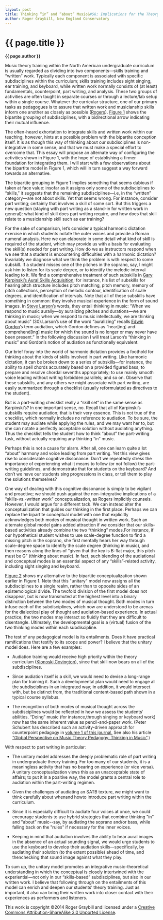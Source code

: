 ```yaml
---
layout: post
title: Thinking “in” and “about” Music&#58; Implications for the Theory Curriculum
author: Roger Graybill, New England Conservatory
---
```


{{ page.title }}
================
**{{ page.author }}**

Music theory training within the North American undergraduate curriculum is usually regarded as dividing into two components—skills training and “written” work. Typically each component is associated with specific subdisciplines within the curriculum; skills training includes sight singing, ear training, and keyboard, while written work normally consists of (at least) fundamentals, counterpoint, part writing, and analysis. These two groups of activities are often taught in separate courses or through a lecture/lab setup within a single course. Whatever the curricular structure, one of our primary tasks as pedagogues is to assure that written work and musicianship skills inform one another as closely as possible ([Rogers](https://www.google.com/url?q=https%3A%2F%2Fopenlibrary.org%2Fbooks%2FOL3471054M%2FTeaching_approaches_in_music_theory&sa=D&sntz=1&usg=AFQjCNH0Y8cAy2_OAze4ZyDcAhhxIrdkmA)). [Figure 1](https://docs.google.com/file/d/0B--kPtVQThA5M29ETHdJU21BU0k/edit%20) shows the bipartite grouping of subdisciplines, with a bidirectional arrow indicating their mutual influence.

The often-heard exhortation to integrate skills and written work within our teaching, however, hints at a possible problem with the bipartite conception itself. It is as though this way of thinking about our subdisciplines is non-integrative in some sense, and that we must make a special effort to overcome that. This essay will propose an alternate way of configuring the activities shown in Figure 1, with the hope of establishing a firmer foundation for integrating them. I will start with a few observations about the bipartite model in Figure 1, which will in turn suggest a way forward towards an alternative.

The bipartite grouping in Figure 1 implies something that seems dubious if taken at face value: insofar as it assigns only some of the subdisciplines to “skills,” it suggests that the remaining subdisciplines—i.e, in the “written” category—are not about skills. Yet that seems wrong. For instance, consider part writing; certainly that involves a skill of some sort. But this triggers a new question (staying with part writing as a stand-in for written work in general): what kind of skill does part writing require, and how does that skill relate to a musicianship skill such as ear training? 

For the sake of comparison, let’s consider a typical harmonic dictation exercise in which students notate the outer voices and provide a Roman numeral analysis. Here we can elaborate in some detail what kind of skill is required of the student, which may provide us with a basis for evaluating the skill(s) needed for part writing. How do we as instructors respond when we see that a student is encountering difficulties with a harmonic dictation? Invariably we diagnose what we think the problem is with respect to some subskill. If a student misses one of the pitches in the soprano, say, I might ask him to listen for its scale degree, or to identify the melodic interval leading to it. We find a comprehensive treatment of such subskills in [Gary Karpinski’s Aural Skills Acquisition](https://www.google.com/url?q=https%3A%2F%2Fopenlibrary.org%2Fworks%2FOL5736751W%2FAural_Skills_Acquisition&sa=D&sntz=1&usg=AFQjCNELhXpV3Zni9YDgJwvCmB1Gxcr_ZQ); for instance, his list of subskills for hearing pitch structure includes pitch matching, pitch memory, memory of pitch collections, perception of melodic contour, identification of scale degrees, and identification of intervals. Note that all of these subskills have something in common: they involve musical experience in the form of sound images. In [Steve Larson’s](https://www.google.com/url?q=https%3A%2F%2Fopenlibrary.org%2Fworks%2FOL16142046W%2FMusical_forces&sa=D&sntz=1&usg=AFQjCNEZpcbostSatUT6I-xEyV0zrAUjCw) words, they entail thinking in music: “When we respond to music aurally—by auralizing pitches and durations—we are thinking in music; when we respond to music intellectually, we are thinking about music” (30).Larson’s use of the word “auralizing” recalls [Edwin Gordon](http://www.google.com/url?q=http%3A%2F%2Fgiml.org%2Fmlt%2Faudiation%2F&sa=D&sntz=1&usg=AFQjCNH_D2ntRgaEmLEQFkaGq6ygcoAr6w)’s term audiation, which Gordon defines as “hear[ing] and comprehend[ing] music for which the sound is no longer or may never have been present.” In the following discussion I will treat Larson’s “thinking in music” and Gordon’s notion of audiation as functionally equivalent.

Our brief foray into the world of harmonic dictation provides a foothold for thinking about the kinds of skills involved in part writing. Like harmonic dictation, it can be broken down to a series of subskills—for instance, the ability to spell chords accurately based on a provided figured bass; to prepare and resolve chordal sevenths appropriately; to use mainly smooth voice leading without writing forbidden parallels; and so on. Observe that these subskills, and any others we might associate with part writing, are easily summarized through a checklist (usually reformulated as directives to the student).

But is a part-writing checklist really a “skill set” in the same sense as Karpinski’s? In one important sense, no. Recall that all of Karpinski’s subskills require audiation; that is their very essence. This is not true of the checklist, which normally includes no reference to audiation. To be sure, the student may audiate while applying the rules, and we may want her to, but she can notate a perfectly acceptable solution without audiating anything. Thus the checklist tells the student how to think “about” the part-writing task, without actually requiring any thinking “in” music.

Perhaps this is not a cause for alarm. After all, one can learn quite a lot “about” harmony and voice leading from part writing. Yet this view gives rise to considerable cognitive dissonance. Don’t we repeatedly stress the importance of experiencing what it means to follow (or not follow) the part-writing guidelines, and demonstrate that for students on the keyboard? And don’t we have our students sing progressions in class, or tell them to play the solutions themselves? 

One way of dealing with this cognitive dissonance is simply to be vigilant and proactive; we should push against the non-integrative implications of a “skills-vs.-written work” conceptualization, as Rogers implicitly counsels. However, I would argue for a different tack. We can instead alter the conceptualization that guides our thinking in the first place. Perhaps we can replace the bipartite conceptual model with one that explicitly acknowledges both modes of musical thought in written work. Such an alternate global model gains added attraction if we consider that our skills-based activities already combine the two “thinking” modes.For instance, if our hypothetical student wishes to use scale-degree function to find a missing pitch in the soprano, she first mentally hears her way through scale-degree space to identify the scale degree (thinking in music), and then reasons along the lines of “given that the key is B-flat major, this pitch must be G” (thinking about music). In fact, such blending of the audiational and conceptual modes is an essential aspect of any “skills”-related activity, including sight singing and keyboard. 

[Figure 2](https://docs.google.com/file/d/0B--kPtVQThA5MXhHQmxlUkZweWs/edit) shows my alternative to the bipartite conceptualization shown earlier in Figure 1. Note that this "unitary" model now assigns all the subdisciplines to a single realm, rather than to opposite sides of an epistemological divide. The twofold division of the first model does not disappear, but is now transmuted at the highest level into a binary distinction between the two modes of musical thought. Both modes in turn infuse each of the subdisciplines, which now are understood to be arenas for the dialectical play of thought and audiation-based experience. In actual practice, the two modes may interact so fluidly that they are difficult to disentangle. Ultimately, the developmental goal is a (virtual) fusion of the two thinking modes within each subdiscipline. 

The test of any pedagogical model is its entailments. Does it have practical ramifications that testify to its scope and power? I believe that the unitary model does. Here are a few examples:

-   Audiation training would receive high priority within the theory curriculum ([Klonoski](http://www.google.com/url?q=http%3A%2F%2Fjmtp.ou.edu%2Fjournal-article%2Fteaching-pitch-internalization-processes&sa=D&sntz=1&usg=AFQjCNGNsFceWnp5G-A-WAx9UyZ6M8dTwQ)[,](http://www.google.com/url?q=http%3A%2F%2Fjmtp.ou.edu%2Fjournal-article%2Fteaching-pitch-internalization-processes&sa=D&sntz=1&usg=AFQjCNGNsFceWnp5G-A-WAx9UyZ6M8dTwQ)[](http://www.google.com/url?q=http%3A%2F%2Fsymposium.music.org%2Findex.php%3Foption%3Dcom_k2%26view%3Ditem%26id%3D2216%3Athe-minds-ear-i-hear-music-and-no-one-is-performing%26Itemid%3D146&sa=D&sntz=1&usg=AFQjCNF9boRdNHljxt5AbcEGYLefsv8PYQ)[Covington](http://www.google.com/url?q=http%3A%2F%2Fsymposium.music.org%2Findex.php%3Foption%3Dcom_k2%26view%3Ditem%26id%3D2216%3Athe-minds-ear-i-hear-music-and-no-one-is-performing%26Itemid%3D146&sa=D&sntz=1&usg=AFQjCNF9boRdNHljxt5AbcEGYLefsv8PYQ)), since that skill now bears on all of the subdisciplines.

-   Since audiation itself is a skill, we would need to devise a long-range plan for training it. Such a developmental plan would need to engage all the subdisciplines in an integrated way; in addition, it would intersect with, but be distinct from, the traditional content-based path shown in a typical course syllabus.

-   The recognition of both modes of musical thought across the subdisciplines would be reflected in how we assess the students’ abilities. “Doing” music (for instance,through singing or keyboard work) now has the same inherent value as pencil-and-paper work. (Peter Schubert has described such an activity-driven approach for counterpoint pedagogy in [volume 1 of this journal](http://www.google.com/url?q=http%3A%2F%2Fwww.flipcamp.org%2Fengagingstudents%2Fschubert.html&sa=D&sntz=1&usg=AFQjCNHWU6wL0p_qdFS3fkoq9QiqpqIK8g)[.](http://www.google.com/url?q=http%3A%2F%2Fwww.flipcamp.org%2Fengagingstudents%2Fschubert.html&sa=D&sntz=1&usg=AFQjCNHWU6wL0p_qdFS3fkoq9QiqpqIK8g) See also his article [“Global Perspective on Music Theory Pedagogy: Thinking in Music”](http://www.google.com/url?q=http%3A%2F%2Fjmtp.ou.edu%2Fjournal-article%2Fglobal-perspective-music-theory-pedagogy-thinking-music&sa=D&sntz=1&usg=AFQjCNHmzksub2kzDqISntyqJsAigUCK5A).)

With respect to part writing in particular:

-   The unitary model addresses the deeply problematic role of part writing in undergraduate theory training. For too many of our students, it is a meaningless activity that has no bearing on experience (or vice versa). A unitary conceptualization views this as an unacceptable state of affairs; to put it in a positive way, the model grants a central role to audiation within the part-writing regimen.

-   Given the challenges of audiating an SATB texture, we might want to think carefully about whenand howto introduce part writing within the curriculum.

-   Since it is especially difficult to audiate four voices at once, we could encourage students to use hybrid strategies that combine thinking "in" and "about” music--say, by audiating the soprano and/or bass, while falling back on the "rules" if necessary for the inner voices.

-   Keeping in mind that audiation involves the ability to hear aural images in the absence of an actual sounding signal, we would urge students to use the keyboard to develop their audiation skills—specifically, by audiating their solution (to the extent possible) ahead of time, and thenchecking that sound image against what they play.

To sum up, the unitary model promotes an integrative music-theoretical understanding in which the conceptual is closely intertwined with the experiential—not only in our “skills-based” subdisciplines, but also in our written work. I believe that following through on the entailments of this model can enrich and deepen our students’ theory training. Just as important, it also can bring their written work into closer contact with their experiences as performers and listeners.



This work is copyright ©2014 Roger Graybill and licensed under a [Creative Commons Attribution-ShareAlike 3.0 Unported License](http://www.google.com/url?q=http%3A%2F%2Fcreativecommons.org%2Flicenses%2Fby-sa%2F3.0%2F&sa=D&sntz=1&usg=AFQjCNG4j2oPozXv2_VqmmLiVAToFtwKdA).


